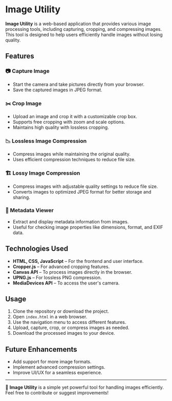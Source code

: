 # Image Utility

**Image Utility** is a web-based application that provides various image processing tools, including capturing, cropping, and compressing images. This tool is designed to help users efficiently handle images without losing quality.

## Features

### 📷 Capture Image
- Start the camera and take pictures directly from your browser.
- Save the captured images in JPEG format.

### ✂️ Crop Image
- Upload an image and crop it with a customizable crop box.
- Supports free cropping with zoom and scale options.
- Maintains high quality with lossless cropping.

### 📉 Lossless Image Compression
- Compress images while maintaining the original quality.
- Uses efficient compression techniques to reduce file size.

### 🏗️ Lossy Image Compression
- Compress images with adjustable quality settings to reduce file size.
- Converts images to optimized JPEG format for better storage and sharing.

### 📝 Metadata Viewer
- Extract and display metadata information from images.
- Useful for checking image properties like dimensions, format, and EXIF data.

## Technologies Used
- **HTML, CSS, JavaScript** – For the frontend and user interface.
- **Cropper.js** – For advanced cropping features.
- **Canvas API** – To process images directly in the browser.
- **UPNG.js** – For lossless PNG compression.
- **MediaDevices API** – To access the user's camera.

## Usage
1. Clone the repository or download the project.
2. Open `index.html` in a web browser.
3. Use the navigation menu to access different features.
4. Upload, capture, crop, or compress images as needed.
5. Download the processed images to your device.

## Future Enhancements
- Add support for more image formats.
- Implement advanced compression settings.
- Improve UI/UX for a seamless experience.

---

🚀 **Image Utility** is a simple yet powerful tool for handling images efficiently. Feel free to contribute or suggest improvements!
